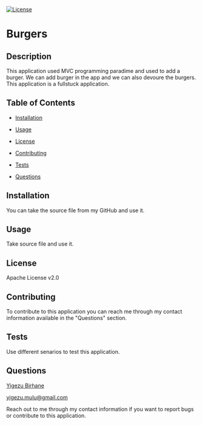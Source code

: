 [![License](https://img.shields.io/badge/License-Apache%202.0-blue.svg)](#license)


  # Burgers


  ## Description

  
  This application used MVC programming paradime and used to add a burger. We can add burger in the app and we can also devoure the burgers. This application is a fullstuck application.


  ## Table of Contents

  
  
  * [Installation](#installation)

  
  * [Usage](#usage)

  
  * [License](#license)

  
  * [Contributing](#contributing)

  
  * [Tests](#tests)

  
  * [Questions](#questions)

  


  ## Installation

  
  You can take the source file from my GitHub and use it.


  ## Usage

  
  Take source file and use it.


  ## License

  
  Apache License v2.0


  ## Contributing

  
  To contribute to this application you can reach me through my contact information available in the "Questions" section.


  ## Tests

  
  Use different senarios to test this application.

      
  ## Questions

  
  [Yigezu Birhane](https://yigezu1.github.io/Yigezu1/)

  yigezu.mulu@gmail.com

  Reach out to me through my contact information if you want to report bugs or contribute to this application.
  